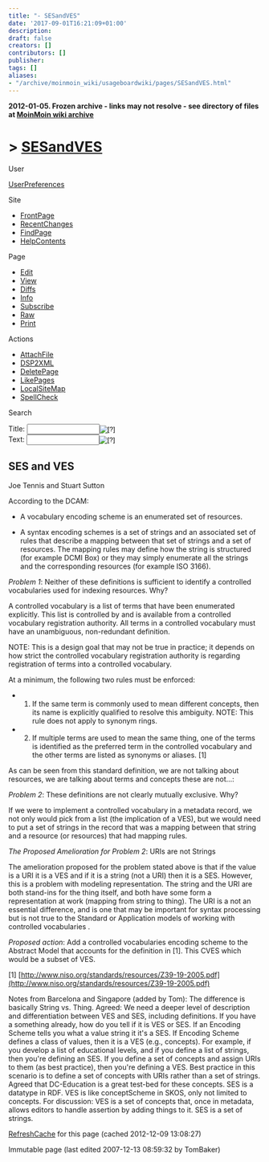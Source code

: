 ```yaml
---
title: "- SESandVES"
date: '2017-09-01T16:21:09+01:00'
description: 
draft: false
creators: []
contributors: []
publisher: 
tags: []
aliases:
- "/archive/moinmoin_wiki/usageboardwiki/pages/SESandVES.html"
---
```


**2012-01-05. Frozen archive - links may not resolve - see directory of files at [MoinMoin wiki archive](/moinmoin-wiki-archive/)**

# > [SESandVES](http://dublincore.org/usageboardwiki/SESandVES?action=fullsearch&value=SESandVES&literal=1&case=1&context=40 "Click here to do a full-text search for this title")

User

 [UserPreferences](http://dublincore.org/usageboardwiki/UserPreferences)
  

Site

- [FrontPage](http://dublincore.org/usageboardwiki/FrontPage)
- [RecentChanges](http://dublincore.org/usageboardwiki/RecentChanges)
- [FindPage](http://dublincore.org/usageboardwiki/FindPage)
- [HelpContents](http://dublincore.org/usageboardwiki/HelpContents)

Page

- [Edit](http://dublincore.org/usageboardwiki/SESandVES?action=edit "Edit")
- [View](http://dublincore.org/usageboardwiki/SESandVES "View")
- [Diffs](http://dublincore.org/usageboardwiki/SESandVES?action=diff "Diffs")
- [Info](http://dublincore.org/usageboardwiki/SESandVES?action=info "Info")
- [Subscribe](http://dublincore.org/usageboardwiki/SESandVES?action=subscribe "Subscribe")
- [Raw](http://dublincore.org/usageboardwiki/SESandVES?action=raw "Raw")
- [Print](http://dublincore.org/usageboardwiki/SESandVES?action=print "Print")

Actions

- [AttachFile](http://dublincore.org/usageboardwiki/SESandVES?action=AttachFile)
- [DSP2XML](http://dublincore.org/usageboardwiki/SESandVES?action=DSP2XML)
- [DeletePage](http://dublincore.org/usageboardwiki/SESandVES?action=DeletePage)
- [LikePages](http://dublincore.org/usageboardwiki/SESandVES?action=LikePages)
- [LocalSiteMap](http://dublincore.org/usageboardwiki/SESandVES?action=LocalSiteMap)
- [SpellCheck](http://dublincore.org/usageboardwiki/SESandVES?action=SpellCheck)

Search

<form method="POST" action="/usageboardwiki/SESandVES">
<p>
<input name="action" value="inlinesearch" type="hidden">
<input name="context" value="40" type="hidden">
Title: <input name="text_title" size="15" maxlength="50" type="text"><input src="SESandVES_files/moin-search.png" name="button_title" alt="[?]" type="image"><br>Text: <input name="text_full" size="15" maxlength="50" type="text"><input src="SESandVES_files/moin-search.png" name="button_full" alt="[?]" type="image">
</p>
</form>

## SES and VES

Joe Tennis and Stuart Sutton

According to the DCAM:

- A vocabulary encoding scheme is an enumerated set of resources.

- A syntax encoding schemes is a set of strings and an associated set of rules that describe a mapping between that set of strings and a set of resources. The mapping rules may define how the string is structured (for example DCMI Box) or they may simply enumerate all the strings and the corresponding resources (for example ISO 3166).

_Problem 1_: Neither of these definitions is sufficient to identify a controlled vocabularies used for indexing resources. Why?

A controlled vocabulary is a list of terms that have been enumerated explicitly. This list is controlled by and is available from a controlled vocabulary registration authority. All terms in a controlled vocabulary must have an unambiguous, non-redundant definition.

NOTE: This is a design goal that may not be true in practice; it depends on how strict the controlled vocabulary registration authority is regarding registration of terms into a controlled vocabulary.

At a minimum, the following two rules must be enforced:

- 1. If the same term is commonly used to mean different concepts, then its name is explicitly qualified to resolve this ambiguity. NOTE: This rule does not apply to synonym rings.

- 2. If multiple terms are used to mean the same thing, one of the terms is identified as the preferred term in the controlled vocabulary and the other terms are listed as synonyms or aliases. [1]

As can be seen from this standard definition, we are not talking about resources, we are talking about terms and concepts these are not...:

_Problem 2_: These definitions are not clearly mutually exclusive. Why?

If we were to implement a controlled vocabulary in a metadata record, we not only would pick from a list (the implication of a VES), but we would need to put a set of strings in the record that was a mapping between that string and a resource (or resources) that had mapping rules.

_The Proposed Amelioration for Problem 2_: URIs are not Strings

The amelioration proposed for the problem stated above is that if the value is a URI it is a VES and if it is a string (not a URI) then it is a SES. However, this is a problem with modeling representation. The string and the URI are both stand-ins for the thing itself, and both have some form a representation at work (mapping from string to thing). The URI is a not an essential difference, and is one that may be important for syntax processing but is not true to the Standard or Application models of working with controlled vocabularies .

_Proposed action_: Add a controlled vocabularies encoding scheme to the Abstract Model that accounts for the definition in [1]. This CVES which would be a subset of VES.

[1] [http://www.niso.org/standards/resources/Z39-19-2005.pdf](http://www.niso.org/standards/resources/Z39-19-2005.pdf)

Notes from Barcelona and Singapore (added by Tom): The difference is basically String vs. Thing. Agreed: We need a deeper level of description and differentiation between VES and SES, including definitions. If you have a something already, how do you tell if it is VES or SES. If an Encoding Scheme tells you what a value string it it's a SES. If Encoding Scheme defines a class of values, then it is a VES (e.g., concepts). For example, if you develop a list of educational levels, and if you define a list of strings, then you're defining an SES. If you define a set of concepts and assign URIs to them (as best practice), then you're defining a VES. Best practice in this scenario is to define a set of concepts with URIs rather than a set of strings. Agreed that DC-Education is a great test-bed for these concepts. SES is a datatype in RDF. VES is like conceptScheme in SKOS, only not limited to concepts. For discussion: VES is a set of concepts that, once in metadata, allows editors to handle assertion by adding things to it. SES is a set of strings.

 [RefreshCache](http://dublincore.org/usageboardwiki/SESandVES?action=refresh&arena=Page.py&key=SESandVES.text_html) for this page (cached 2012-12-09 13:08:27)  

Immutable page (last edited 2007-12-13 08:59:32 by TomBaker)

